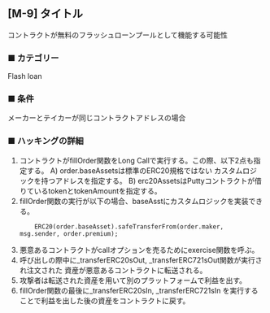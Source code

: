 ## [M-9] タイトル
コントラクトが無料のフラッシュローンプールとして機能する可能性

### ■ カテゴリー
Flash loan

### ■ 条件
メーカーとテイカーが同じコントラクトアドレスの場合

### ■ ハッキングの詳細
1. コントラクトがfillOrder関数をLong Callで実行する。この際、以下2点も指定する。
	A) order.baseAssetsは標準のERC20規格ではない
		カスタムロジックを持つアドレスを指定する。
	B) erc20AssetsはPuttyコントラクトが借りているtokenとtokenAmountを指定する。
2. fillOrder関数の実行が以下の場合、baseAsstにカスタムロジックを実装できる。
	```Solidity
		ERC20(order.baseAsset).safeTransferFrom(order.maker, msg.sender, order.premium);
	```
3. 悪意あるコントラクトがcallオプションを売るためにexercise関数を呼ぶ。
4. 呼び出しの際中に_transferERC20sOut, _transferERC721sOut関数が実行され注文された
	資産が悪意あるコントラクトに転送される。 
5. 攻撃者は転送された資産を用いて別のプラットフォームで利益を出す。
6. fillOrder関数の最後に_transferERC20sIn, _transferERC721sIn
	を実行することで利益を出した後の資産をコントラクトに戻す。
